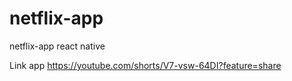 # netflix-app
netflix-app react native

Link app
https://youtube.com/shorts/V7-vsw-64DI?feature=share
